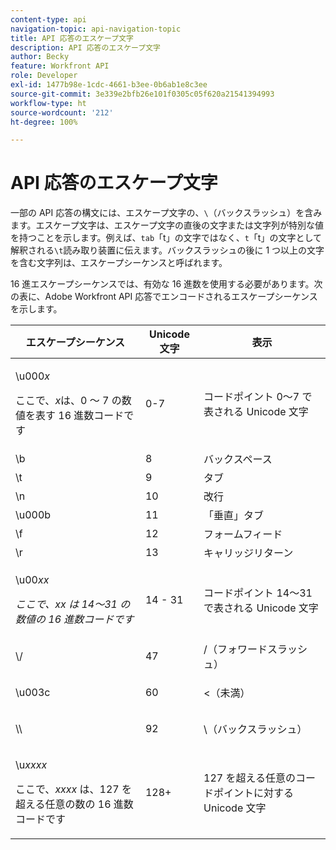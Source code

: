 ```yaml
---
content-type: api
navigation-topic: api-navigation-topic
title: API 応答のエスケープ文字
description: API 応答のエスケープ文字
author: Becky
feature: Workfront API
role: Developer
exl-id: 1477b98e-1cdc-4661-b3ee-0b6ab1e8c3ee
source-git-commit: 3e339e2bfb26e101f0305c05f620a21541394993
workflow-type: ht
source-wordcount: '212'
ht-degree: 100%

---
```


# API 応答のエスケープ文字

一部の API 応答の構文には、エスケープ文字の、`\`（バックスラッシュ）を含みます。エスケープ文字は、エスケープ文字の直後の文字または文字列が特別な値を持つことを示します。例えば、`tab`「t」の文字ではなく、`t`「t」の文字として解釈される`\t`読み取り装置に伝えます。バックスラッシュの後に 1 つ以上の文字を含む文字列は、エスケープシーケンスと呼ばれます。

16 進エスケープシーケンスでは、有効な 16 進数を使用する必要があります。次の表に、Adobe Workfront API 応答でエンコードされるエスケープシーケンスを示します。

<table style="table-layout:auto"> 
 <col> 
 <col> 
 <col> 
 <thead> 
  <tr> 
   <th><strong>エスケープシーケンス</strong> </th> 
   <th><strong>Unicode 文字</strong> </th> 
   <th><strong>表示</strong> </th> 
  </tr> 
 </thead> 
 <tbody> 
  <tr> 
   <td> <p>\u000<em>x</em></p> <p>ここで、<em>x</em>は、0 ～ 7 の数値を表す 16 進数コードです</p> </td> 
   <td>0-7</td> 
   <td>コードポイント 0～7 で表される Unicode 文字</td> 
  </tr> 
  <tr> 
   <td>\b</td> 
   <td>8</td> 
   <td>バックスペース</td> 
  </tr> 
  <tr> 
   <td>\t</td> 
   <td>9</td> 
   <td>タブ</td> 
  </tr> 
  <tr> 
   <td>\n</td> 
   <td>10</td> 
   <td>改行</td> 
  </tr> 
  <tr> 
   <td>\u000b</td> 
   <td>11</td> 
   <td>「垂直」タブ</td> 
  </tr> 
  <tr> 
   <td>\f</td> 
   <td>12</td> 
   <td>フォームフィード</td> 
  </tr> 
  <tr> 
   <td>\r</td> 
   <td>13</td> 
   <td>キャリッジリターン</td> 
  </tr> 
  <tr> 
   <td> <p>\u00<em>xx</em></p> <p><em>ここで、xx は 14～31 の数値の 16 進数コードです</em> </p> </td> 
   <td>14 - 31</td> 
   <td>コードポイント 14～31 で表される Unicode 文字</td> 
  </tr> 
  <tr> 
   <td> <p>\/</p> </td> 
   <td>47</td> 
   <td>/（フォワードスラッシュ）</td> 
  </tr> 
  <tr> 
   <td> <p>\u003c</p> </td> 
   <td>60</td> 
   <td>&lt;（未満）</td> 
  </tr> 
  <tr> 
   <td> <p>\\</p> </td> 
   <td>92</td> 
   <td>\（バックスラッシュ）</td> 
  </tr> 
  <tr> 
   <td> <p>\u<em>xxxx</em></p> <p>ここで、<em>xxxx</em> は、127 を超える任意の数の 16 進数コードです</p> </td> 
   <td>128+</td> 
   <td>127 を超える任意のコードポイントに対する Unicode 文字</td> 
  </tr> 
 </tbody> 
</table>
